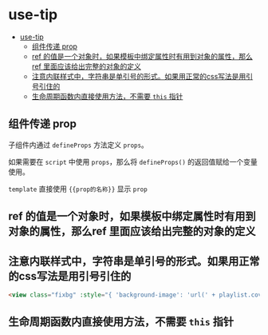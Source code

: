# use-tip

- [use-tip](#use-tip)
  - [组件传递 prop](#组件传递-prop)
  - [ref 的值是一个对象时，如果模板中绑定属性时有用到对象的属性，那么ref 里面应该给出完整的对象的定义](#ref-的值是一个对象时如果模板中绑定属性时有用到对象的属性那么ref-里面应该给出完整的对象的定义)
  - [注意内联样式中，字符串是单引号的形式。如果用正常的css写法是用引号引住的](#注意内联样式中字符串是单引号的形式如果用正常的css写法是用引号引住的)
  - [生命周期函数内直接使用方法，不需要 `this` 指针](#生命周期函数内直接使用方法不需要-this-指针)

## 组件传递 prop

子组件内通过 `defineProps` 方法定义 `props`。

如果需要在 `script` 中使用 `props`，那么将 `defineProps()` 的返回值赋给一个变量使用。

`template` 直接使用 `{{prop的名称}}` 显示 `prop`

## ref 的值是一个对象时，如果模板中绑定属性时有用到对象的属性，那么ref 里面应该给出完整的对象的定义

## 注意内联样式中，字符串是单引号的形式。如果用正常的css写法是用引号引住的

```html
<view class="fixbg" :style="{ 'background-image': 'url(' + playlist.coverImgUrl + ')' }"></view>
```

## 生命周期函数内直接使用方法，不需要 `this` 指针
